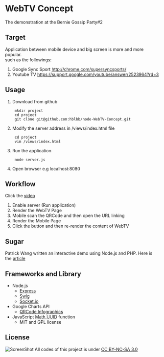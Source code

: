 WebTV Concept
=============

The demonstration at the Bernie Gossip Party#2

Target
------
Application between mobile device and big screen is more and more popular.   
such as the followings:

1. Google Sync Sport http://chrome.com/supersyncsports/
2. Youtube TV https://support.google.com/youtube/answer/2523964?rd=3

Usage
-----
1. Download from github
    
        mkdir project
        cd project
        git clone git@github.com:hblbb/node-WebTV-Concept.git

2. Modify the server address in /views/index.html file

        cd project
        vim /views/index.html
    
3. Run the application

        node server.js
        
4. Open browser e.g localhost:8080

Workflow
--------
Click the [video](http://www.youtube.com/watch?v=KGWPSMtmtKA)

1. Enable server (Run application)
2. Render the WebTV Page
3. Mobile scan the QRCode and then open the URL linking
4. Render the Mobile Page
5. Click the button and then re-render the content of WebTV

Sugar
-----
Patrick Wang written an interactive demo using Node.js and PHP.
Here is the [article](http://patw.idv.tw/blog/archives/566)

Frameworks and Library
----------------------

- Node.js
    - [Express](http://expressjs.com/)
    - [Swig](http://paularmstrong.github.io/swig/)
    - [Socket.io](http://socket.io/)
- Google Charts API
    - [QRCode Infographics](https://developers.google.com/chart/infographics/?hl=zh-TW)
- JavaScript [Math.UUID](http://www.broofa.com/Tools/Math.uuid.js) function
    - MIT and GPL license

License
-------
![ScreenShot](http://i.creativecommons.org/l/by-nc-sa/3.0/88x31.png)
All codes of this project is under [CC BY-NC-SA 3.0](http://creativecommons.org/licenses/by-nc-sa/3.0/)